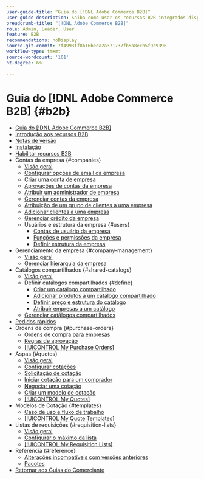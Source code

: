 ```yaml
---
user-guide-title: “Guia do [!DNL Adobe Commerce B2B]”
user-guide-description: Saiba como usar os recursos B2B integrados disponíveis para o Adobe Commerce,
breadcrumb-title: "[!DNL Adobe Commerce B2B]"
role: Admin, Leader, User
feature: B2B
recommendations: noDisplay
source-git-commit: 7f4993ff8b16beda2a371737fb5a8ecb5f9c9396
workflow-type: tm+mt
source-wordcount: '161'
ht-degree: 6%

---
```



# Guia do [!DNL Adobe Commerce B2B] {#b2b}

+ [Guia do [!DNL Adobe Commerce B2B]](guide-overview.md)
+ [Introdução aos recursos B2B](introduction.md)
+ [Notas de versão](release-notes.md)
+ [Instalação](install.md)
+ [Habilitar recursos B2B](enable-basic-features.md)
+ Contas da empresa {#companies}
   + [Visão geral](account-companies.md)
   + [Configurar opções de email da empresa](email-company-configuration.md)
   + [Criar uma conta de empresa](account-company-create.md)
   + [Aprovações de contas da empresa](account-company-approve.md)
   + [Atribuir um administrador de empresa](account-company-admin.md)
   + [Gerenciar contas da empresa](account-company-manage.md)
   + [Atribuição de um grupo de clientes a uma empresa](account-company-customer-group.md)
   + [Adicionar clientes a uma empresa](customer-assign-company.md)
   + [Gerenciar crédito da empresa](credit-company.md)
   + Usuários e estrutura da empresa {#users}
      + [Contas de usuário da empresa](account-company-users.md)
      + [Funções e permissões da empresa](account-company-roles-permissions.md)
      + [Definir estrutura da empresa](account-company-structure.md)
+ Gerenciamento da empresa {#company-management}
   + [Visão geral](manage-companies.md)
   + [Gerenciar hierarquia da empresa](manage-company-hierarchy.md)
+ Catálogos compartilhados {#shared-catalogs}
   + [Visão geral](catalog-shared.md)
   + Definir catálogos compartilhados {#define}
      + [Criar um catálogo compartilhado](catalog-shared-create.md)
      + [Adicionar produtos a um catálogo compartilhado](catalog-shared-product-add.md)
      + [Definir preço e estrutura do catálogo](catalog-shared-pricing-structure.md)
      + [Atribuir empresas a um catálogo](catalog-shared-assign-companies.md)
   + [Gerenciar catálogos compartilhados](catalog-shared-manage.md)
+ [Pedidos rápidos](quick-order.md)
+ Ordens de compra {#purchase-orders}
   + [Ordens de compra para empresas](purchase-order-flow.md)
   + [Regras de aprovação](account-dashboard-approval-rules.md)
   + [[!UICONTROL My Purchase Orders]](account-dashboard-my-purchase-orders.md)
+ Aspas {#quotes}
   + [Visão geral](quotes.md)
   + [Configurar cotações](configure-quotes.md)
   + [Solicitação de cotação](quote-request.md)
   + [Iniciar cotação para um comprador](sales-rep-initiates-quote.md)
   + [Negociar uma cotação](quote-price-negotiation.md)
   + [Criar um modelo de cotação](quote-templates.md)
   + [[!UICONTROL My Quotes]](account-dashboard-my-quotes.md)
+ Modelos de Cotação {#templates}
   + [Caso de uso e fluxo de trabalho](quote-templates-overview.md)
   + [[!UICONTROL My Quote Templates]](account-dashboard-my-quote-templates.md)
+ Listas de requisições {#requisition-lists}
   + [Visão geral](requisition-lists.md)
   + [Configurar o máximo da lista](configure-requisition-lists.md)
   + [[!UICONTROL My Requisition Lists]](account-dashboard-requisition-lists-manage.md)
+ Referência {#reference}
   + [Alterações incompatíveis com versões anteriores](backward-incompatible-changes.md)
   + [Pacotes](packages.md)
+ [Retornar aos Guias do Comerciante](https://experienceleague.adobe.com/en/docs/commerce-admin/user-guides/home)
